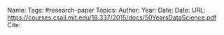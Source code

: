 Name: 
Tags: #research-paper 
Topics: 
Author: 
Year: 
Date:
Date: 
URL: https://courses.csail.mit.edu/18.337/2015/docs/50YearsDataScience.pdf
Cite: 